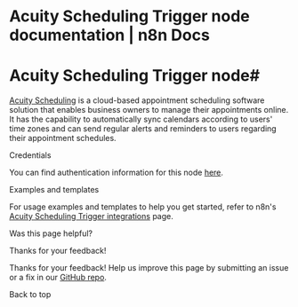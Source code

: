 # Acuity Scheduling Trigger node documentation | n8n Docs

[ ](https://github.com/n8n-io/n8n-docs/edit/main/docs/integrations/builtin/trigger-nodes/n8n-nodes-base.acuityschedulingtrigger.md "Edit this page")

# Acuity Scheduling Trigger node#

[Acuity Scheduling](https://acuityscheduling.com/) is a cloud-based appointment scheduling software solution that enables business owners to manage their appointments online. It has the capability to automatically sync calendars according to users' time zones and can send regular alerts and reminders to users regarding their appointment schedules.

Credentials

You can find authentication information for this node [here](../../credentials/acuityscheduling/).

Examples and templates

For usage examples and templates to help you get started, refer to n8n's [Acuity Scheduling Trigger integrations](https://n8n.io/integrations/acuity-scheduling-trigger/) page.

Was this page helpful? 

Thanks for your feedback! 

Thanks for your feedback! Help us improve this page by submitting an issue or a fix in our [GitHub repo](https://github.com/n8n-io/n8n-docs). 

Back to top